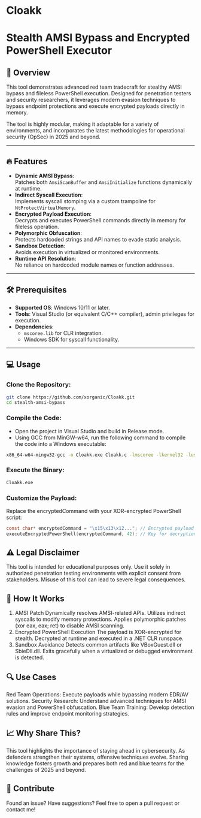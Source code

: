 # **Cloakk**
# **Stealth AMSI Bypass and Encrypted PowerShell Executor**

## 🚀 Overview
This tool demonstrates advanced red team tradecraft for stealthy AMSI bypass and fileless PowerShell execution. Designed for penetration testers and security researchers, it leverages modern evasion techniques to bypass endpoint protections and execute encrypted payloads directly in memory.

The tool is highly modular, making it adaptable for a variety of environments, and incorporates the latest methodologies for operational security (OpSec) in 2025 and beyond.

---

## 🔥 Features
- **Dynamic AMSI Bypass**:  
  Patches both `AmsiScanBuffer` and `AmsiInitialize` functions dynamically at runtime.  
- **Indirect Syscall Execution**:  
  Implements syscall stomping via a custom trampoline for `NtProtectVirtualMemory`.  
- **Encrypted Payload Execution**:  
  Decrypts and executes PowerShell commands directly in memory for fileless operation.  
- **Polymorphic Obfuscation**:  
  Protects hardcoded strings and API names to evade static analysis.  
- **Sandbox Detection**:  
  Avoids execution in virtualized or monitored environments.  
- **Runtime API Resolution**:  
  No reliance on hardcoded module names or function addresses.  

---

## 🛠️ Prerequisites
- **Supported OS**: Windows 10/11 or later.
- **Tools**: Visual Studio (or equivalent C/C++ compiler), admin privileges for execution.
- **Dependencies**:
  - `mscoree.lib` for CLR integration.
  - Windows SDK for syscall functionality.

---

## 💻 Usage

### **Clone the Repository**:
```bash
git clone https://github.com/xorganic/Cloakk.git
cd stealth-amsi-bypass
```

### Compile the Code:
- Open the project in Visual Studio and build in Release mode.
- Using GCC from MinGW-w64, run the following command to compile the code into a Windows executable:
```bash
x86_64-w64-mingw32-gcc -o Cloakk.exe Cloakk.c -lmscoree -lkernel32 -luser32 -ladvapi32
```
### Execute the Binary:
```bash
Cloakk.exe
```
### Customize the Payload:
Replace the encryptedCommand with your XOR-encrypted PowerShell script:

```c
const char* encryptedCommand = "\x15\x13\x12..."; // Encrypted payload
executeEncryptedPowerShell(encryptedCommand, 42); // Key for decryption
```
## ⚠️ Legal Disclaimer
This tool is intended for educational purposes only. Use it solely in authorized penetration testing environments with explicit consent from stakeholders. Misuse of this tool can lead to severe legal consequences.

## 📖 How It Works
1. AMSI Patch
Dynamically resolves AMSI-related APIs.
Utilizes indirect syscalls to modify memory protections.
Applies polymorphic patches (xor eax, eax; ret) to disable AMSI scanning.
2. Encrypted PowerShell Execution
The payload is XOR-encrypted for stealth.
Decrypted at runtime and executed in a .NET CLR runspace.
3. Sandbox Avoidance
Detects common artifacts like VBoxGuest.dll or SbieDll.dll.
Exits gracefully when a virtualized or debugged environment is detected.
## 🔍 Use Cases
Red Team Operations:
Execute payloads while bypassing modern EDR/AV solutions.
Security Research:
Understand advanced techniques for AMSI evasion and PowerShell obfuscation.
Blue Team Training:
Develop detection rules and improve endpoint monitoring strategies.
## 📈 Why Share This?
This tool highlights the importance of staying ahead in cybersecurity. As defenders strengthen their systems, offensive techniques evolve. Sharing knowledge fosters growth and prepares both red and blue teams for the challenges of 2025 and beyond.

## 🤝 Contribute
Found an issue? Have suggestions? Feel free to open a pull request or contact me!
